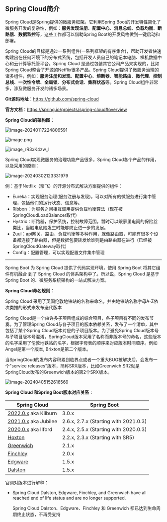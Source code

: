 ##  Spring Cloud简介

Spring Cloud是Spring提供的微服务框架。它利用Spring Boot的开发特性简化了微服务开发的复杂性，例如：**服务发现注册**、**配置中心**、**消息总线**、**负载均衡**、**断路器**、**数据监控**等，这些工作都可以借助Spring Boot的开发风格做到一键启动和部署。

Spring Cloud的目标是通过一系列组件(一系列框架的有序集合)，帮助开发者快速构建出在任何环境下的分布式系统，包括开发人员自己的笔记本电脑、裸机数据中心和云计算等托管平台。Spring Cloud 是通过包装其它公司产品来实现的，比如Spring Cloud整合了开源的Netflix很多产品。Spring Cloud提供了微服务治理的诸多组件，例如：**服务注册和发现**、**配置中心**、**熔断器**、**智能路由**、**微代理**、**控制总线**、**一次性令牌**、**全局锁**、**分布式会话**、**集群状态**等。Spring Cloud组件非常多，涉及微服务开发的诸多场景。

**Git源码地址**：https://github.com/spring-cloud

**官方文档**：https://spring.io/projects/spring-cloud#overview

**Spring Cloud的架构图**：

![image-20240117224806591](https://fastly.jsdelivr.net/gh/LetengZzz/img@main/tc2/img202401172248753.png)

![image.png](https://fastly.jsdelivr.net/gh/LetengZzz/img@main/Two-C/img/Java/202303271139276.png)

![image_rR3xK4zw_I](https://fastly.jsdelivr.net/gh/LetengZzz/img@main/tc2/img/202310051300183.png)

Spring Cloud实现微服务的治理功能产品很多，Spring Cloud各个产品的作用，以及采用的原则：

![image-20240302123331979](https://fastly.jsdelivr.net/gh/LetengZzz/img@main/tc2/img202403021234040.png)

例：基于Netflix（奈飞）的开源分布式解决方案提供的组件：

- Eureka：实现服务治理(服务注册与发现)，可以对所有的微服务进行集中管理，包括他们的运行状态、信息等。
- Ribbon：为服务之间相互调用提供负载均衡算法（现在被SpringCloudLoadBalancer取代）
- Hystrix：断路器，保护系统，控制故障范围。暂时可以跟家里电闸的保险丝类比，当触电危险发生时能够防止进一步的发展。
- Zuul：api网关，路由，负载均衡等多种作用，就像路由器，可能有很多个设备都连接了路由器，但是数据包要转发给谁则是由路由器在进行（已经被SpringCloudGateway取代）
- Config：配置管理，可以实现配置文件集中管理

****

Spring Boot 为 Spring Cloud 提供了代码实现环境，使用 Spring Boot 将其它组件有机融合 到了 Spring Cloud 的体系架构中了。所以说，Spring Cloud 是基于 Spring Boot 的、微服务系统架构的一站式解决方案。

**Spring Cloud命名规则**：

Spring Cloud 采用了英国伦敦地铁站的名称来命名，并由地铁站名称字母A-Z依次类推的形式来发布迭代版本

Spring Cloud是一个由许多子项目组成的综合项目，各子项目有不同的发布节奏。为了管理Spring Cloud与各子项目的版本依赖关系，发布了一个清单，其中包括了某个Spring Cloud版本对应的子项目版本。为了避免Spring Cloud版本号与子项目版本号混淆，SpringCloud版本采用了名称而非版本号的命名，这些版本的名字采用了伦敦地铁站的名字，根据字母表的顺序来对应版本时间顺序。例如Angel是第一个版本, Brixton是第二个版本。

当SpringCloud的发布内容积累到临界点或者一个重大BUG被解决后，会发布一个"service releases"版本，简称SRX版本，比如Greenwich.SR2就是SpringCloud发布的Greenwich版本的第2个SRX版本。

![image-20240405152616569](https://fastly.jsdelivr.net/gh/LetengZzz/img@main/tc2/img202404051526584.png)

**Spring Cloud 和Spring Boot版本对应关系**：

| Spring Cloud                                                 | Spring Boot                           |
| ------------------------------------------------------------ | ------------------------------------- |
| [2022.0.x](https://github.com/spring-cloud/spring-cloud-release/wiki/Spring-Cloud-2022.0-Release-Notes) aka Kilburn | 3.0.x                                 |
| [2021.0.x](https://github.com/spring-cloud/spring-cloud-release/wiki/Spring-Cloud-2021.0-Release-Notes) aka Jubilee | 2.6.x, 2.7.x (Starting with 2021.0.3) |
| [2020.0.x](https://github.com/spring-cloud/spring-cloud-release/wiki/Spring-Cloud-2020.0-Release-Notes) aka Ilford | 2.4.x, 2.5.x (Starting with 2020.0.3) |
| [Hoxton](https://github.com/spring-cloud/spring-cloud-release/wiki/Spring-Cloud-Hoxton-Release-Notes) | 2.2.x, 2.3.x (Starting with SR5)      |
| [Greenwich](https://github.com/spring-projects/spring-cloud/wiki/Spring-Cloud-Greenwich-Release-Notes) | 2.1.x                                 |
| [Finchley](https://github.com/spring-projects/spring-cloud/wiki/Spring-Cloud-Finchley-Release-Notes) | 2.0.x                                 |
| [Edgware](https://github.com/spring-projects/spring-cloud/wiki/Spring-Cloud-Edgware-Release-Notes) | 1.5.x                                 |
| [Dalston](https://github.com/spring-projects/spring-cloud/wiki/Spring-Cloud-Dalston-Release-Notes) | 1.5.x                                 |

官网对版本进行解释：

- Spring Cloud Dalston, Edgware, Finchley, and Greenwich have all reached end of life status and are no longer supported.

  Spring Cloud Dalston、Edgware、Finchley 和 Greenwich 都已达到生命周期终止状态，不再受支持
